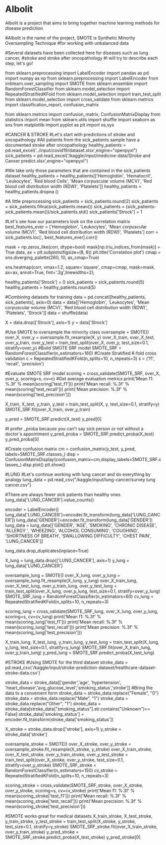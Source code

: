 # AIbolit
AIbolit is a project that aims to bring together machine learning methods for disease prediction.

#AIbolit is the name of the project, SMOTE is Synthetic Minority Oversampling Technique 
#for working with unbalanced data

#Several datasets have been collected here for diseases such as lung cancer,
#stroke and stroke after oncopathology
#I will try to describe each step, let's go!

from sklearn.preprocessing import LabelEncoder
import pandas as pd
import numpy as np
from sklearn.preprocessing import LabelEncoder
from imblearn.over_sampling import SMOTE
from sklearn.ensemble import RandomForestClassifier
from sklearn.model_selection import RepeatedStratifiedKFold
from sklearn.model_selection import train_test_split
from sklearn.model_selection import cross_validate
from sklearn.metrics import classification_report, confusion_matrix

from sklearn.metrics import confusion_matrix, ConfusionMatrixDisplay
from statistics import mean
from sklearn.utils import shuffle
import seaborn as sns
from matplotlib import pyplot as plt
import os,sys

#CANCER & STROKE
#Let's start with predictions of stroke and oncopathology
#All patients from the sick_patients sample have a documented stroke after oncopathology
healthy_patients = pd.read_excel('../input/covid19/dataset.xlsx',engine="openpyxl")
sick_patients = pd.read_excel('/kaggle/input/medicine-data/Stroke and Canser predict.xlsx',engine="openpyxl")

#We take only those parameters that are contained in the sick_patients dataset
healthy_patients = healthy_patients[['Hemoglobin', 'Hematocrit', 'Leukocytes', 'Red blood Cells', 'Mean corpuscular volume (MCV)', 'Red blood cell distribution width (RDW)', 'Platelets']]
healthy_patients = healthy_patients.dropna ()

#A little preprocessing
sick_patients = sick_patients.round(2)
sick_patients = sick_patients.fillna(sick_patients.mean())
sick_patients = (sick_patients-sick_patients.mean())/sick_patients.std()
sick_patients['Strock'] = 1

#Let's see how our parameters look on the correlation matrix
best_features_ever = ['Hemoglobin', 'Leukocytes', 'Mean corpuscular volume (MCV)', 'Red blood cell distribution width (RDW)', 'Platelets']
corr = sick_patients.loc[:, best_features_ever].corr()

mask = np.zeros_like(corr, dtype=bool)
mask[np.triu_indices_from(mask)] = True
data, ax = plt.subplots(figsize=(8, 8))
plt.title('Correlation plot')
cmap = sns.diverging_palette(260, 10, as_cmap=True)

sns.heatmap(corr, vmax=1.2, square='square', cmap=cmap, mask=mask, 
            ax=ax, annot=True, fmt='.2g',linewidths=2);
            
healthy_patients['Strock'] = 0
sick_patients = sick_patients.round(5)
healthy_patients = healthy_patients.round(5)

#Combining datasets for training
data = pd.concat([healthy_patients, sick_patients], axis=0)
data = data[['Hemoglobin', 'Leukocytes', 'Mean corpuscular volume (MCV)',
             'Red blood cell distribution width (RDW)', 'Platelets', 'Strock']]
data = shuffle(data)

X = data.drop(['Strock'], axis=1)
y = data['Strock']

#Use SMOTE to oversample the minority class
oversample = SMOTE()
over_X, over_y = oversample.fit_resample(X, y)
over_X_train, over_X_test, over_y_train, over_y_test = train_test_split(over_X, over_y, test_size=0.1, stratify=over_y)
#Build SMOTE SRF model
SMOTE_SRF = RandomForestClassifier(n_estimators=160)
#Create Stratified K-fold cross validation
c = RepeatedStratifiedKFold(n_splits=10, n_repeats=3)
s = ('f1', 'recall', 'precision')

#Evaluate SMOTE SRF model
scoring = cross_validate(SMOTE_SRF, over_X, over_y, scoring=s, cv=c)
#Get average evaluation metrics
print('Mean f1: %.3f' % mean(scoring['test_f1']))
print('Mean recall: %.3f' % mean(scoring['test_recall']))
print('Mean precision: %.3f' % mean(scoring['test_precision']))

X_train, X_test, y_train, y_test = train_test_split(X, y, test_size=0.1, stratify=y)
SMOTE_SRF.fit(over_X_train, over_y_train)

y_pred = SMOTE_SRF.predict(X_test)
y_pred[0]

#I prefer _proba because you can't say sick person or not without a doctor's appointment
y_pred_proba = SMOTE_SRF.predict_proba(X_test)
y_pred_proba[0]

#Create confusion matrix
cm = confusion_matrix(y_test, y_pred, labels=SMOTE_SRF.classes_)
disp = ConfusionMatrixDisplay(confusion_matrix=cm,display_labels=SMOTE_SRF.classes_)
disp.plot()
plt.show()

#LUNG
#Let's continue working with lung cancer and do everything by analogy
lung_data = pd.read_csv("/kaggle/input/lung-cancer/survey lung cancer.csv")

#There are always fewer sick patients than healthy ones
lung_data['LUNG_CANCER'].value_counts()

encoder = LabelEncoder()
lung_data['LUNG_CANCER']=encoder.fit_transform(lung_data['LUNG_CANCER'])
lung_data['GENDER']=encoder.fit_transform(lung_data['GENDER'])
lung_data = lung_data[['GENDER', 'AGE', 'SMOKING', 'CHRONIC DISEASE', 'ALLERGY ', 'WHEEZING',
       'ALCOHOL CONSUMING', 'COUGHING', 'SHORTNESS OF BREATH',
       'SWALLOWING DIFFICULTY', 'CHEST PAIN', 'LUNG_CANCER']]

lung_data.drop_duplicates(inplace=True)

X_lung = lung_data.drop(['LUNG_CANCER'], axis=1)
y_lung = lung_data['LUNG_CANCER']

oversample_lung = SMOTE()
over_X_lung, over_y_lung = oversample_lung.fit_resample(X_lung, y_lung)
over_X_train_lung, over_X_test_lung, over_y_train_lung, over_y_test_lung = train_test_split(over_X_lung, over_y_lung, test_size=0.1, stratify=over_y_lung)
SMOTE_SRF_lung = RandomForestClassifier(n_estimators=60)
cv_lung = RepeatedStratifiedKFold(n_splits=10, n_repeats=3)

scoring_lung = cross_validate(SMOTE_SRF_lung, over_X_lung, over_y_lung, scoring=s, cv=cv_lung)
print('Mean f1: %.3f' % mean(scoring_lung['test_f1']))
print('Mean recall: %.3f' % mean(scoring_lung['test_recall']))
print('Mean precision: %.3f' % mean(scoring_lung['test_precision']))

X_train_lung, X_test_lung, y_train_lung, y_test_lung = train_test_split(X_lung, y_lung, test_size=0.1, stratify=y_lung)
SMOTE_SRF.fit(over_X_train_lung, over_y_train_lung)
y_pred_lung = SMOTE_SRF.predict_proba(X_test_lung)

#STROKE
#Using SMOTE for the third dataset
stroke_data = pd.read_csv('/kaggle/input/stroke-prediction-dataset/healthcare-dataset-stroke-data.csv')

stroke_data = stroke_data[['gender','age', 'hypertension', 'heart_disease','avg_glucose_level','smoking_status','stroke']]
#Bring the data to a convenient form
stroke_data = stroke_data.replace("Female", "0")
stroke_data = stroke_data.replace("Male", "1")
stroke_data = stroke_data.replace("Other", "1")
stroke_data = stroke_data[stroke_data["smoking_status"].str.contains("Unknown")== False]
stroke_data['smoking_status'] = encoder.fit_transform(stroke_data['smoking_status'])

X_stroke = stroke_data.drop(['stroke'], axis=1)
y_stroke = stroke_data['stroke']

oversample_stroke = SMOTE()
over_X_stroke, over_y_stroke = oversample_stroke.fit_resample(X_stroke, y_stroke)
over_X_train_stroke, over_X_test_stroke, over_y_train_stroke, over_y_test_stroke = train_test_split(over_X_stroke, over_y_stroke, test_size=0.1, stratify=over_y_stroke)
SMOTE_SRF_stroke = RandomForestClassifier(n_estimators=150)
cv_stroke = RepeatedStratifiedKFold(n_splits=10, n_repeats=3)

scoring_stroke = cross_validate(SMOTE_SRF_stroke, over_X_stroke, over_y_stroke, scoring=s, cv=cv_stroke)
print('Mean f1: %.3f' % mean(scoring_stroke['test_f1']))
print('Mean recall: %.3f' % mean(scoring_stroke['test_recall']))
print('Mean precision: %.3f' % mean(scoring_stroke['test_precision']))

#SMOTE works great for medical datasets
X_train_stroke, X_test_stroke, y_train_stroke, y_test_stroke = train_test_split(X_stroke, y_stroke, test_size=0.1, stratify=y_stroke)
SMOTE_SRF_stroke.fit(over_X_train_stroke, over_y_train_stroke)
y_pred_stroke = SMOTE_SRF_stroke.predict_proba(X_test_stroke)
y_pred_stroke[0]



